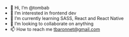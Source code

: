 - 👋 Hi, I’m @tombab
- 👀 I’m interested in frontend dev
- 🌱 I’m currently learning SASS, React and React Native
- 💞️ I’m looking to collaborate on anything
- 📫 How to reach me tbaronnet@gmail.com

<!---
tombab/tombab is a ✨ special ✨ repository because its `README.md` (this file) appears on your GitHub profile.
You can click the Preview link to take a look at your changes.
--->
